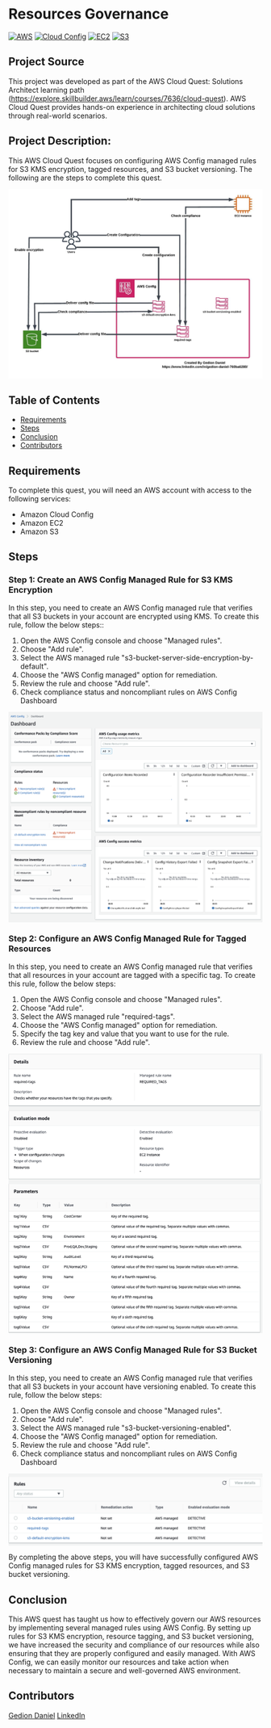 
# Resources Governance

[![AWS](https://img.shields.io/badge/AWS-100000?style=flat&logo=amazon&logoColor=FFFFFF&labelColor=5C5C5C&color=FF7300)](https://docs.aws.amazon.com/quicksight/latest/user/signing-up.html)
[![Cloud Config](https://img.shields.io/badge/AWS_Cloud_Config-100000?style=flat&logo=amazoncloudWatch&logoColor=white&labelColor=494949&color=ED1C24)](https://aws.amazon.com/cloudconfig/)
[![EC2](https://img.shields.io/badge/AWS_EC2-100000?style=flat&logo=amazonec2&logoColor=white&labelColor=494949&color=FF7300)](https://aws.amazon.com/cloudwatch/)
[![S3](https://img.shields.io/badge/AWS_S3-100000?style=flat&logo=amazons3&logoColor=white&labelColor=494949&color=FF7300)](https://aws.amazon.com/cloudwatch/)

## Project Source
This project was developed as part of the AWS Cloud Quest: Solutions Architect learning path (https://explore.skillbuilder.aws/learn/courses/7636/cloud-quest). AWS Cloud Quest provides hands-on experience in architecting cloud solutions through real-world scenarios.

## Project Description:

This AWS Cloud Quest focuses on configuring AWS Config managed rules for S3 KMS encryption, tagged resources, and S3 bucket versioning. The following are the steps to complete this quest.
<p align="center">
  <img src="../Images/project-12-architecture-diagram.jpeg" alt="" style="display: block; margin: auto;" />
</p>

## Table of Contents

- [Requirements](#requirements)
- [Steps](#Steps)
- [Conclusion](#conclusion)
- [Contributors](#contributors)


## Requirements
To complete this quest, you will need an AWS account with access to the following services:
- Amazon Cloud Config
- Amazon EC2
- Amazon S3

## Steps
### Step 1: Create an AWS Config Managed Rule for S3 KMS Encryption
In this step, you need to create an AWS Config managed rule that verifies that all S3 buckets in your account are encrypted using KMS. To create this rule, follow the below steps::

1. Open the AWS Config console and choose "Managed rules".
2. Choose "Add rule".
3. Select the AWS managed rule "s3-bucket-server-side-encryption-by-default".
4. Choose the "AWS Config managed" option for remediation.
5. Review the rule and choose "Add rule".
6. Check compliance status and noncompliant rules on AWS Config Dashboard

<p align="center">
  <img src="./img/2.png" alt="" style="display: block; margin: auto;" />
</p>

### Step 2: Configure an AWS Config Managed Rule for Tagged Resources
In this step, you need to create an AWS Config managed rule that verifies that all resources in your account are tagged with a specific tag. To create this rule, follow the below steps:

1. Open the AWS Config console and choose "Managed rules".
2. Choose "Add rule".
3. Select the AWS managed rule "required-tags".
4. Choose the "AWS Config managed" option for remediation.
5. Specify the tag key and value that you want to use for the rule.
6. Review the rule and choose "Add rule".

<p align="center">
  <img src="./img/4.png" alt="" style="display: block; margin: auto;" />
</p>

### Step 3: Configure an AWS Config Managed Rule for S3 Bucket Versioning
In this step, you need to create an AWS Config managed rule that verifies that all S3 buckets in your account have versioning enabled. To create this rule, follow the below steps:

1. Open the AWS Config console and choose "Managed rules".
2. Choose "Add rule".
3. Select the AWS managed rule "s3-bucket-versioning-enabled".
4. Choose the "AWS Config managed" option for remediation.
5. Review the rule and choose "Add rule".
6. Check compliance status and noncompliant rules on AWS Config Dashboard

<p align="center">
  <img src="./img/5.png" alt="" style="display: block; margin: auto;" />
</p>
By completing the above steps, you will have successfully configured AWS Config managed rules for S3 KMS encryption, tagged resources, and S3 bucket versioning.

## Conclusion
This AWS quest has taught us how to effectively govern our AWS resources by implementing several managed rules using AWS Config. By setting up rules for S3 KMS encryption, resource tagging, and S3 bucket versioning, we have increased the security and compliance of our resources while also ensuring that they are properly configured and easily managed. With AWS Config, we can easily monitor our resources and take action when necessary to maintain a secure and well-governed AWS environment.

## Contributors

[Gedion Daniel](https://gediondaniel.dev/)
[LinkedIn](https://www.linkedin.com/in/gedion-daniel-760ba6280/)
